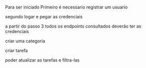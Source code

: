 Para ser iniciado 
Primeiro é necessario registrar um usuario

segundo logar e pegar as credenciais 

a partir do passo 3 todos os endpoints consultados deverão ter as credenciais 

criar uma categoria

criar tarefa

poder atualizar as tarefas e filtra-las
